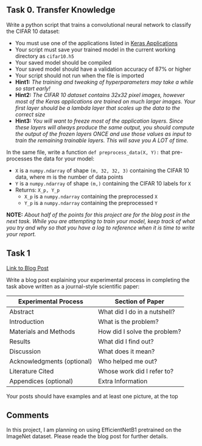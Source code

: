 ## Task 0. Transfer Knowledge
Write a python script that trains a convolutional neural network to classify the CIFAR 10 dataset:

-   You must use one of the applications listed in  [Keras Applications](https://intranet.hbtn.io/rltoken/_Xpp-B8FDBzkFMapjVuQ3Q "Keras Applications")
-   Your script must save your trained model in the current working directory as  `cifar10.h5`
-   Your saved model should be compiled
-   Your saved model should have a validation accuracy of 87% or higher
-   Your script should not run when the file is imported
-   **Hint1:**  _The training and tweaking of hyperparameters may take a while so start early!_
-   **Hint2:**  _The CIFAR 10 dataset contains 32x32 pixel images, however most of the Keras applications are trained on much larger images. Your first layer should be a lambda layer that scales up the data to the correct size_
-   **Hint3:**  _You will want to freeze most of the application layers. Since these layers will always produce the same output, you should compute the output of the frozen layers ONCE and use those values as input to train the remaining trainable layers. This will save you A LOT of time._

In the same file, write a function  `def preprocess_data(X, Y):`  that pre-processes the data for your model:

-   `X`  is a  `numpy.ndarray`  of shape  `(m, 32, 32, 3)`  containing the CIFAR 10 data, where m is the number of data points
-   `Y`  is a  `numpy.ndarray`  of shape  `(m,)`  containing the CIFAR 10 labels for  `X`
-   Returns:  `X_p, Y_p`
    -   `X_p`  is a  `numpy.ndarray`  containing the preprocessed  `X`
    -   `Y_p`  is a  `numpy.ndarray`  containing the preprocessed  `Y`

**NOTE:**  _About half of the points for this project are for the blog post in the next task. While you are attempting to train your model, keep track of what you try and why so that you have a log to reference when it is time to write your report._

## Task 1
[Link to Blog Post](https://docs.google.com/document/d/1HmUZw1ZVxWQUmsvoQXwQObkwq3EIg8k_1xSRuOmgRss/edit?usp=sharing)

Write a blog post explaining your experimental process in completing the task above written as a journal-style scientific paper:

|**Experimental Process**|**Section of Paper**|
|--|--|
|Abstract|What did I do in a nutshell?|
|Introduction|What is the problem?|
|Materials and Methods|How did I solve the problem?|
|Results|What did I find out?|
|Discussion|What does it mean?|
|Acknowledgments (optional)|Who helped me out?|
|Literature Cited|Whose work did I refer to?|
|Appendices (optional)|Extra Information|

Your posts should have examples and at least one picture, at the top

## Comments
In this project, I am planning on using EfficientNetB1 pretrained on the
ImageNet dataset. Please reade the blog post for further details.

